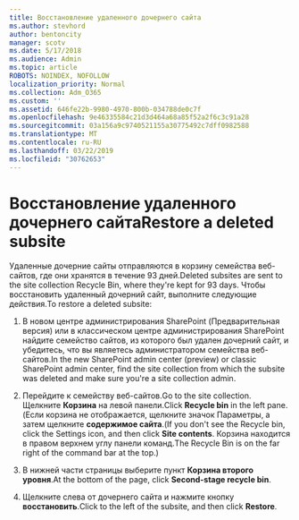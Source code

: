 ```yaml
---
title: Восстановление удаленного дочернего сайта
ms.author: stevhord
author: bentoncity
manager: scotv
ms.date: 5/17/2018
ms.audience: Admin
ms.topic: article
ROBOTS: NOINDEX, NOFOLLOW
localization_priority: Normal
ms.collection: Adm_O365
ms.custom: ''
ms.assetid: 646fe22b-9980-4970-800b-034788de0c7f
ms.openlocfilehash: 9e46335584c21d3d464a68a85f52a2f6c3c91a28
ms.sourcegitcommit: 03a156a9c9740521155a30775492c7dff0982588
ms.translationtype: MT
ms.contentlocale: ru-RU
ms.lasthandoff: 03/22/2019
ms.locfileid: "30762653"
---
```

# <a name="restore-a-deleted-subsite"></a><span data-ttu-id="5a032-102">Восстановление удаленного дочернего сайта</span><span class="sxs-lookup"><span data-stu-id="5a032-102">Restore a deleted subsite</span></span>

<span data-ttu-id="5a032-103">Удаленные дочерние сайты отправляются в корзину семейства веб-сайтов, где они хранятся в течение 93 дней.</span><span class="sxs-lookup"><span data-stu-id="5a032-103">Deleted subsites are sent to the site collection Recycle Bin, where they're kept for 93 days.</span></span> <span data-ttu-id="5a032-104">Чтобы восстановить удаленный дочерний сайт, выполните следующие действия.</span><span class="sxs-lookup"><span data-stu-id="5a032-104">To restore a deleted subsite:</span></span>
  
1. <span data-ttu-id="5a032-105">В новом центре администрирования SharePoint (Предварительная версия) или в классическом центре администрирования SharePoint найдите семейство сайтов, из которого был удален дочерний сайт, и убедитесь, что вы являетесь администратором семейства веб-сайтов.</span><span class="sxs-lookup"><span data-stu-id="5a032-105">In the new SharePoint admin center (preview) or classic SharePoint admin center, find the site collection from which the subsite was deleted and make sure you're a site collection admin.</span></span> 
    
2. <span data-ttu-id="5a032-106">Перейдите к семейству веб-сайтов.</span><span class="sxs-lookup"><span data-stu-id="5a032-106">Go to the site collection.</span></span> <span data-ttu-id="5a032-107">Щелкните **Корзина** на левой панели.</span><span class="sxs-lookup"><span data-stu-id="5a032-107">Click **Recycle bin** in the left pane.</span></span> <span data-ttu-id="5a032-108">(Если корзина не отображается, щелкните значок Параметры, а затем щелкните **содержимое сайта**.</span><span class="sxs-lookup"><span data-stu-id="5a032-108">(If you don't see the Recycle bin, click the Settings icon, and then click **Site contents**.</span></span> <span data-ttu-id="5a032-109">Корзина находится в правом верхнем углу панели команд.</span><span class="sxs-lookup"><span data-stu-id="5a032-109">The Recycle Bin is on the far right of the command bar at the top.)</span></span>
    
3. <span data-ttu-id="5a032-110">В нижней части страницы выберите пункт **Корзина второго уровня**.</span><span class="sxs-lookup"><span data-stu-id="5a032-110">At the bottom of the page, click **Second-stage recycle bin**.</span></span>
    
4. <span data-ttu-id="5a032-111">Щелкните слева от дочернего сайта и нажмите кнопку **восстановить**.</span><span class="sxs-lookup"><span data-stu-id="5a032-111">Click to the left of the subsite, and then click **Restore**.</span></span>
    

